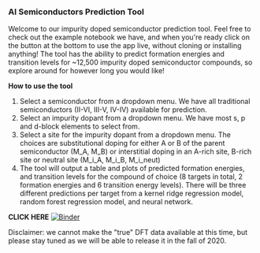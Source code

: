 ### AI Semiconductors Prediction Tool
Welcome to our impurity doped semiconductor prediction tool. Feel free to check out the example notebook we have, and when you're ready click on the button at the bottom to use the app live, without cloning or installing anything! The tool has the ability to predict formation energies and transition levels for ~12,500 impurity doped semiconductor compounds, so explore around for however long you would like!

**How to use the tool**
1. Select a semiconductor from a dropdown menu. We have all traditional semiconductors (II-VI, III-V, IV-IV) available for prediction.
2. Select an impurity dopant from a dropdown menu. We have most s, p and d-block elements to select from.
3. Select a site for the impurity dopant from a dropdown menu. The choices are substitutional doping for either A or B of the parent semiconductor (M_A, M_B) or interstitial doping in an A-rich site, B-rich site or neutral site (M_i_A, M_i_B, M_i_neut)
4. The tool will output a table and plots of predicted formation energies, and transition levels for the compound of choice (8 targets in total, 2 formation energies and 6 transition energy levels). There will be three different predictions per target from a kernel ridge regression model, random forest regression model, and neural network.

**CLICK HERE**
[![Binder](https://mybinder.org/badge_logo.svg)](https://mybinder.org/v2/gh/lmjacoby/ai_semiconductors/master/?urlpath=%2Fapps%2FEnergy_plot.ipynb)

Disclaimer: we cannot make the "true" DFT data available at this time, but please stay tuned as we will be able to release it in the fall of 2020.
